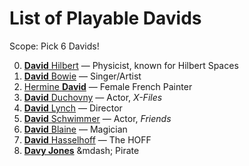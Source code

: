 # List of Playable Davids

Scope: Pick 6 Davids!

0. [**David** Hilbert](https://en.wikipedia.org/wiki/David_Hilbert) &mdash; Physicist, known for Hilbert Spaces
0. [**David** Bowie](https://en.wikipedia.org/wiki/David_Bowie) &mdash; Singer/Artist
0. [Hermine **David**](http://www.hermine-david.com/c/portal/layout?p_l_id=PUB.1014.15) &mdash; Female French Painter
0. [**David** Duchovny](https://en.wikipedia.org/wiki/David_Duchovny) &mdash; Actor, *X-Files*
0. [**David** Lynch](https://en.wikipedia.org/wiki/David_Lynch) &mdash; Director
0. [**David** Schwimmer](https://en.wikipedia.org/wiki/David_Schwimmer) &mdash; Actor, *Friends*
0. [**David** Blaine](https://en.wikipedia.org/wiki/David_Blaine) &mdash; Magician
0. [**David** Hasselhoff](https://en.wikipedia.org/wiki/David_Hasselhoff) &mdash; The HOFF
0. [**Davy Jones**](https://en.wikipedia.org/wiki/Davy_Jones_(Pirates_of_the_Caribbean)) &mdash; Pirate


